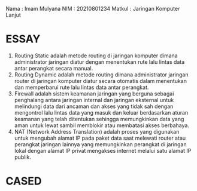 Nama : Imam Mulyana
NIM : 20210801234
Matkul : Jaringan Komputer Lanjut

# ESSAY

1. Routing Static adalah metode routing di jaringan komputer dimana administrator jaringan diatur dengan menentukan rute lalu lintas data antar perangkat secara manual.
2. Routing Dynamic adalah metode routing dimana administrator jaringan router di jaringan komputer diatur secara otomatis dalam menentukan dan memperbarui rute lalu lintas data antar perangkat.
3. Firewall adalah sistem keamanan jaringan yang berguna sebagai penghalang antara jaringan internal dan jaringan eksternal untuk melindungi data dari ancaman dan akses yang tidak sah dengan mengontrol lalu lintas data yang masuk dan keluar berdasarkan aturan keamanan yang telah ditentukan sehingga memungkinkan data yang aman untuk lewat sambil memblokir atau membatasi akses berbahaya.
4. NAT (Network Address Translation) adalah proses yang digunakan untuk mengubah alamat IP pada paket data saat melewati router atau perangkat jaringan lainnya yang memungkinkan perangkat di jaringan lokal dengan alamat IP privat mengakses internet melalui satu alamat IP publik.

# CASED
